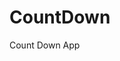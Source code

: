 # CountDown
 Count Down App
     
          
                                                       
                                                                   
                                                         
                                                
                                              
                      
                
             
    
 
   
